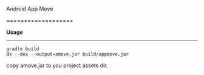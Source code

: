 Android App Move 

===================


**Usage**

----------

    gradle build
    dx --dex --output=amove.jar build/appmove.jar

copy amove.jar to you project assets dir.





